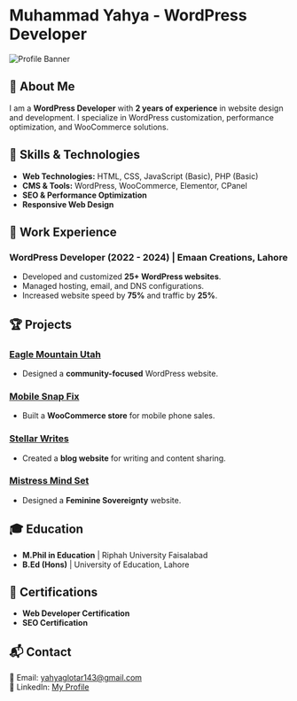 # Muhammad Yahya - WordPress Developer

![Profile Banner](https://via.placeholder.com/1200x400?text=Muhammad+Yahya+Portfolio)

## 🚀 About Me
I am a **WordPress Developer** with **2 years of experience** in website design and development. I specialize in WordPress customization, performance optimization, and WooCommerce solutions.

## 🔧 Skills & Technologies
- **Web Technologies:** HTML, CSS, JavaScript (Basic), PHP (Basic)
- **CMS & Tools:** WordPress, WooCommerce, Elementor, CPanel
- **SEO & Performance Optimization**
- **Responsive Web Design**

## 💼 Work Experience
### WordPress Developer (2022 - 2024) | Emaan Creations, Lahore
- Developed and customized **25+ WordPress websites**.
- Managed hosting, email, and DNS configurations.
- Increased website speed by **75%** and traffic by **25%**.

## 🏆 Projects
### [Eagle Mountain Utah](https://yourhomeyourrealtor.com/)
- Designed a **community-focused** WordPress website.

### [Mobile Snap Fix](https://trigger.bond/mobilesnapfix/)
- Built a **WooCommerce store** for mobile phone sales.

### [Stellar Writes](https://stellarwrites.com/)
- Created a **blog website** for writing and content sharing.

### [Mistress Mind Set](https://trigger.bond/mistressmindset/)
- Designed a **Feminine Sovereignty** website.

## 🎓 Education
- **M.Phil in Education** | Riphah University Faisalabad
- **B.Ed (Hons)** | University of Education, Lahore

## 📜 Certifications
- **Web Developer Certification**
- **SEO Certification**

## 📬 Contact
📧 Email: [yahyaglotar143@gmail.com](mailto:yahyaglotar143@gmail.com)  
🔗 LinkedIn: [My Profile](http://linkedin.com/in/yahya-glotar-12b340118/)  

